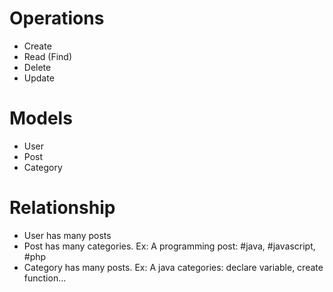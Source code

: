 # Operations
- Create
- Read (Find)
- Delete
- Update

# Models
- User
- Post
- Category

# Relationship
- User has many posts
- Post has many categories.
    Ex: A programming post: #java, #javascript, #php
- Category has many posts.
    Ex: A java categories: declare variable, create function...
